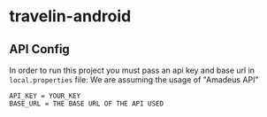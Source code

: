 # travelin-android

## API Config

In order to run this project you must pass an api key and base url in `local.properties` file:
We are assuming the usage of "Amadeus API"

```text
API_KEY = YOUR_KEY
BASE_URL = THE BASE URL OF THE API USED
```
